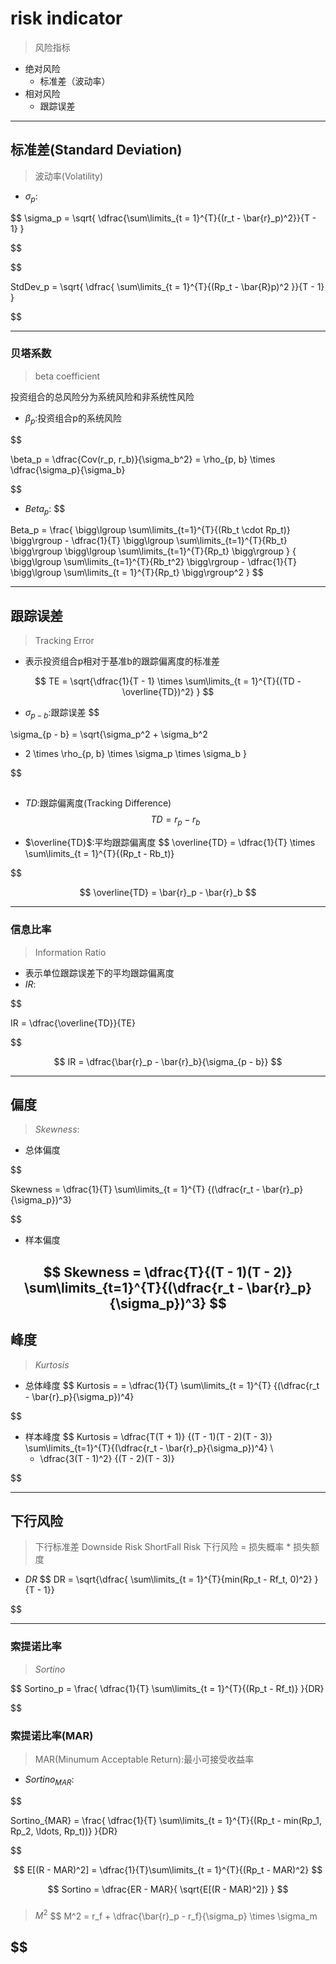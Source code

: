 

# risk indicator
> 风险指标

- 绝对风险
    - 标准差（波动率）
- 相对风险
    - 跟踪误差



---
## 标准差(Standard Deviation)
> 波动率(Volatility)

- $\sigma_p$:

$$
\sigma_p = \sqrt{
    \dfrac{\sum\limits_{t = 1}^{T}{(r_t - \bar{r}_p)^2}}{T - 1}
}

$$

$$

StdDev_p = \sqrt{
    \dfrac{
        \sum\limits_{t = 1}^{T}{(Rp_t - \bar{R}p)^2
    }}{T - 1}
}

$$




---
### 贝塔系数
> beta coefficient

投资组合的总风险分为系统风险和非系统性风险

- $\beta_p$:投资组合p的系统风险

$$

\beta_p = \dfrac{Cov(r_p, r_b)}{\sigma_b^2}
 = \rho_{p, b} \times \dfrac{\sigma_p}{\sigma_b}

$$

- $Beta_p$:
$$

Beta_p = \frac{
    \bigg\lgroup \sum\limits_{t=1}^{T}{(Rb_t \cdot Rp_t)} \bigg\rgroup
     - \dfrac{1}{T}
    \bigg\lgroup \sum\limits_{t=1}^{T}{Rb_t} \bigg\rgroup
    \bigg\lgroup \sum\limits_{t=1}^{T}{Rp_t} \bigg\rgroup
}
{
    \bigg\lgroup \sum\limits_{t=1}^{T}{Rb_t^2} \bigg\rgroup
     - \dfrac{1}{T}
    \bigg\lgroup \sum\limits_{t = 1}^{T}{Rp_t} \bigg\rgroup^2
}
$$


---
## 跟踪误差
> Tracking Error
- 表示投资组合p相对于基准b的跟踪偏离度的标准差


$$
TE = \sqrt{\dfrac{1}{T - 1} \times
    \sum\limits_{t = 1}^{T}{(TD - \overline{TD})^2}
}
$$


- $\sigma_{p - b}$:跟踪误差
$$

\sigma_{p - b} = \sqrt{\sigma_p^2 + \sigma_b^2
 - 2 \times \rho_{p, b} \times \sigma_p \times \sigma_b }

$$


##
- $TD$:跟踪偏离度(Tracking Difference)
$$
TD = r_p - r_b
$$

- $\overline{TD}$:平均跟踪偏离度
$$
\overline{TD} = \dfrac{1}{T} \times \sum\limits_{t = 1}^{T}{(Rp_t - Rb_t)}

$$

$$
\overline{TD} = \bar{r}_p - \bar{r}_b
$$


---
### 信息比率
> Information Ratio

- 表示单位跟踪误差下的平均跟踪偏离度
- $IR$:

$$

IR = \dfrac{\overline{TD}}{TE}

$$

$$
IR = \dfrac{\bar{r}_p - \bar{r}_b}{\sigma_{p - b}}
$$





---

## 偏度
> $Skewness$:
- 总体偏度

$$

Skewness = \dfrac{1}{T}
    \sum\limits_{t = 1}^{T}
    {(\dfrac{r_t - \bar{r}_p}{\sigma_p})^3}

$$
- 样本偏度

$$
Skewness = \dfrac{T}{(T - 1)(T - 2)}
     \sum\limits_{t=1}^{T}{(\dfrac{r_t - \bar{r}_p}{\sigma_p})^3}
$$
---
## 峰度
> $Kurtosis$
- 总体峰度
$$
Kurtosis = = \dfrac{1}{T}
    \sum\limits_{t = 1}^{T}
    {(\dfrac{r_t - \bar{r}_p}{\sigma_p})^4}

$$

- 样本峰度
$$
Kurtosis = \dfrac{T(T + 1)}
    {(T - 1)(T - 2)(T - 3)}
    \sum\limits_{t=1}^{T}{(\dfrac{r_t - \bar{r}_p}{\sigma_p})^4} \\
    - \dfrac{3(T - 1)^2}
    {(T - 2)(T - 3)}

$$



---
## 下行风险
> 下行标准差
> Downside Risk
> ShortFall Risk
下行风险 = 损失概率 * 损失额度
- $DR$
$$
DR = \sqrt{\dfrac{
    \sum\limits_{t = 1}^{T}{min(Rp_t - Rf_t, 0)^2}
}{T - 1}}

$$

---
### 索提诺比率
> $Sortino$

$$
Sortino_p = \frac{
    \dfrac{1}{T}
    \sum\limits_{t = 1}^{T}{(Rp_t - Rf_t)}
}{DR}

$$

### 索提诺比率(MAR)
> MAR(Minumum Acceptable Return):最小可接受收益率

- $Sortino_{MAR}$:

$$

Sortino_{MAR} = \frac{
    \dfrac{1}{T}
    \sum\limits_{t = 1}^{T}{(Rp_t - min(Rp_1, Rp_2, \ldots, Rp_t))}
}{DR}

$$


$$
E[(R - MAR)^2] = \dfrac{1}{T}\sum\limits_{t = 1}^{T}{(Rp_t - MAR)^2}
$$

$$
Sortino = \dfrac{ER - MAR}{
    \sqrt{E[(R - MAR)^2]}
}
$$


















###
> $M^2$
$$
M^2 = r_f + \dfrac{\bar{r}_p - r_f}{\sigma_p} \times \sigma_m

$$
---
